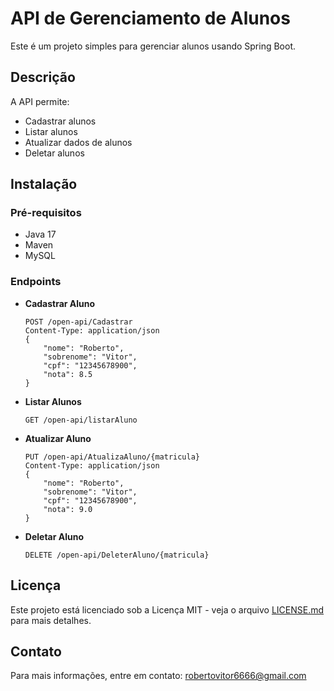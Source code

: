 # API de Gerenciamento de Alunos

Este é um projeto simples para gerenciar alunos usando Spring Boot.

## Descrição

A API permite:
- Cadastrar alunos
- Listar alunos
- Atualizar dados de alunos
- Deletar alunos

## Instalação

### Pré-requisitos

- Java 17
- Maven
- MySQL


### Endpoints

- **Cadastrar Aluno**
    ```http
    POST /open-api/Cadastrar
    Content-Type: application/json
    {
        "nome": "Roberto",
        "sobrenome": "Vitor",
        "cpf": "12345678900",
        "nota": 8.5
    }
    ```
- **Listar Alunos**
    ```http
    GET /open-api/listarAluno
    ```
- **Atualizar Aluno**
    ```http
    PUT /open-api/AtualizaAluno/{matricula}
    Content-Type: application/json
    {
        "nome": "Roberto",
        "sobrenome": "Vitor",
        "cpf": "12345678900",
        "nota": 9.0
    }
    ```
- **Deletar Aluno**
    ```http
    DELETE /open-api/DeleterAluno/{matricula}
    ```
## Licença

Este projeto está licenciado sob a Licença MIT - veja o arquivo [LICENSE.md](LICENSE.md) para mais detalhes.

## Contato

Para mais informações, entre em contato: robertovitor6666@gmail.com
